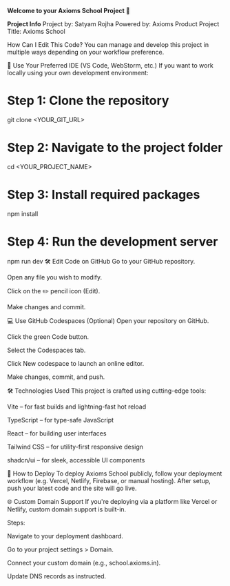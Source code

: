 **Welcome to your Axioms School Project 🚀**

**Project Info**
Project by: Satyam Rojha
Powered by: Axioms Product
Project Title: Axioms School

How Can I Edit This Code?
You can manage and develop this project in multiple ways depending on your workflow preference.

🔧 Use Your Preferred IDE (VS Code, WebStorm, etc.)
If you want to work locally using your own development environment:

# Step 1: Clone the repository
git clone <YOUR_GIT_URL>

# Step 2: Navigate to the project folder
cd <YOUR_PROJECT_NAME>

# Step 3: Install required packages
npm install

# Step 4: Run the development server
npm run dev
🛠️ Edit Code on GitHub
Go to your GitHub repository.

Open any file you wish to modify.

Click on the ✏️ pencil icon (Edit).

Make changes and commit.

💻 Use GitHub Codespaces (Optional)
Open your repository on GitHub.

Click the green Code button.

Select the Codespaces tab.

Click New codespace to launch an online editor.

Make changes, commit, and push.

🛠️ Technologies Used
This project is crafted using cutting-edge tools:

Vite – for fast builds and lightning-fast hot reload

TypeScript – for type-safe JavaScript

React – for building user interfaces

Tailwind CSS – for utility-first responsive design

shadcn/ui – for sleek, accessible UI components

🚀 How to Deploy
To deploy Axioms School publicly, follow your deployment workflow (e.g. Vercel, Netlify, Firebase, or manual hosting).
After setup, push your latest code and the site will go live.

🌐 Custom Domain Support
If you're deploying via a platform like Vercel or Netlify, custom domain support is built-in.

Steps:

Navigate to your deployment dashboard.

Go to your project settings > Domain.

Connect your custom domain (e.g., school.axioms.in).

Update DNS records as instructed.
